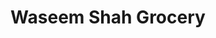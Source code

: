 ---
title: "Waseem Shah Grocery"
url: /haji-abdullah-shah/waseem-shah-grocery/
shop: Lebensmittel
---